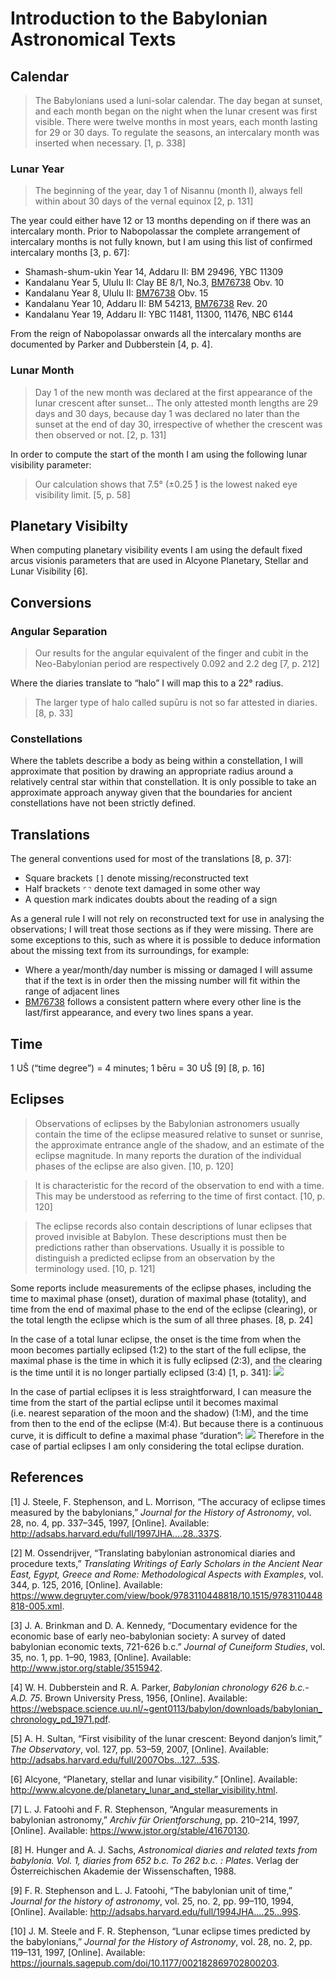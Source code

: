 Introduction to the Babylonian Astronomical Texts
=================================================

Calendar
--------

> The Babylonians used a luni-solar calendar. The day began at sunset,
> and each month began on the night when the lunar cresent was first
> visible. There were twelve months in most years, each month lasting
> for 29 or 30 days. To regulate the seasons, an intercalary month was
> inserted when necessary. \[1, p. 338\]

### Lunar Year

> The beginning of the year, day 1 of Nisannu (month I), always fell
> within about 30 days of the vernal equinox \[2, p. 131\]

The year could either have 12 or 13 months depending on if there was an
intercalary month. Prior to Nabopolassar the complete arrangement of
intercalary months is not fully known, but I am using this list of
confirmed intercalary months \[3, p. 67\]:

-   Shamash-shum-ukin Year 14, Addaru II: BM 29496, YBC 11309
-   Kandalanu Year 5, Ululu II: Clay BE 8/1, No.3,
    [BM76738](./bm76738_76813.md#translation) Obv. 10
-   Kandalanu Year 8, Ululu II:
    [BM76738](./bm76738_76813.md#translation) Obv. 15
-   Kandalanu Year 10, Addaru II: BM 54213,
    [BM76738](./bm76738_76813.md#translation) Rev. 20
-   Kandalanu Year 19, Addaru II: YBC 11481, 11300, 11476, NBC 6144

From the reign of Nabopolassar onwards all the intercalary months are
documented by Parker and Dubberstein \[4, p. 4\].

### Lunar Month

> Day 1 of the new month was declared at the first appearance of the
> lunar crescent after sunset… The only attested month lengths are 29
> days and 30 days, because day 1 was declared no later than the sunset
> at the end of day 30, irrespective of whether the crescent was then
> observed or not. \[2, p. 131\]

In order to compute the start of the month I am using the following
lunar visibility parameter:

> Our calculation shows that 7.5° (±0.25 ̊) is the lowest naked eye
> visibility limit. \[5, p. 58\]

Planetary Visibilty
-------------------

When computing planetary visibility events I am using the default fixed
arcus visionis parameters that are used in Alcyone Planetary, Stellar
and Lunar Visibility \[6\].

Conversions
-----------

### Angular Separation

> Our results for the angular equivalent of the finger and cubit in the
> Neo-Babylonian period are respectively 0.092 and 2.2 deg \[7, p. 212\]

Where the diaries translate to “halo” I will map this to a 22° radius.

> The larger type of halo called supūru is not so far attested in
> diaries. \[8, p. 33\]

### Constellations

Where the tablets describe a body as being within a constellation, I
will approximate that position by drawing an appropriate radius around a
relatively central star within that constellation. It is only possible
to take an approximate approach anyway given that the boundaries for
ancient constellations have not been strictly defined.

Translations
------------

The general conventions used for most of the translations \[8, p. 37\]:

-   Square brackets `[]` denote missing/reconstructed text
-   Half brackets `⌜⌝` denote text damaged in some other way
-   A question mark indicates doubts about the reading of a sign

As a general rule I will not rely on reconstructed text for use in
analysing the observations; I will treat those sections as if they were
missing. There are some exceptions to this, such as where it is possible
to deduce information about the missing text from its surroundings, for
example:

-   Where a year/month/day number is missing or damaged I will assume
    that if the text is in order then the missing number will fit within
    the range of adjacent lines
-   [BM76738](./bm76738_76813.md) follows a consistent pattern where
    every other line is the last/first appearance, and every two lines
    spans a year.

Time
----

1 UŠ (“time degree”) = 4 minutes; 1 bēru = 30 UŠ \[9\] \[8, p. 16\]

Eclipses
--------

> Observations of eclipses by the Babylonian astronomers usually contain
> the time of the eclipse measured relative to sunset or sunrise, the
> approximate entrance angle of the shadow, and an estimate of the
> eclipse magnitude. In many reports the duration of the individual
> phases of the eclipse are also given. \[10, p. 120\]

> It is characteristic for the record of the observation to end with a
> time. This may be understood as referring to the time of first
> contact. \[10, p. 120\]

> The eclipse records also contain descriptions of lunar eclipses that
> proved invisible at Babylon. These descriptions must then be
> predictions rather than observations. Usually it is possible to
> distinguish a predicted eclipse from an observation by the terminology
> used. \[10, p. 121\]

Some reports include measurements of the eclipse phases, including the
time to maximal phase (onset), duration of maximal phase (totality), and
time from the end of maximal phase to the end of the eclipse (clearing),
or the total length the eclipse which is the sum of all three phases.
\[8, p. 24\]

In the case of a total lunar eclipse, the onset is the time from when
the moon becomes partially eclipsed (1:2) to the start of the full
eclipse, the maximal phase is the time in which it is fully eclipsed
(2:3), and the clearing is the time until it is no longer partially
eclipsed (3:4) \[1, p. 341\]: ![](graphics/total_eclipse.png)

In the case of partial eclipses it is less straightforward, I can
measure the time from the start of the partial eclipse until it becomes
maximal (i.e. nearest separation of the moon and the shadow) (1:M), and
the time from then to the end of the eclipse (M:4). But because there is
a continuous curve, it is difficult to define a maximal phase
“duration”: ![](graphics/partial_eclipse.png) Therefore in the case of
partial eclipses I am only considering the total eclipse duration.

References
----------

\[1\] J. Steele, F. Stephenson, and L. Morrison, “The accuracy of
eclipse times measured by the babylonians,” *Journal for the History of
Astronomy*, vol. 28, no. 4, pp. 337–345, 1997, \[Online\]. Available:
<http://adsabs.harvard.edu/full/1997JHA....28..337S>.

\[2\] M. Ossendrijver, “Translating babylonian astronomical diaries and
procedure texts,” *Translating Writings of Early Scholars in the Ancient
Near East, Egypt, Greece and Rome: Methodological Aspects with
Examples*, vol. 344, p. 125, 2016, \[Online\]. Available:
<https://www.degruyter.com/view/book/9783110448818/10.1515/9783110448818-005.xml>.

\[3\] J. A. Brinkman and D. A. Kennedy, “Documentary evidence for the
economic base of early neo-babylonian society: A survey of dated
babylonian economic texts, 721-626 b.c.” *Journal of Cuneiform Studies*,
vol. 35, no. 1, pp. 1–90, 1983, \[Online\]. Available:
<http://www.jstor.org/stable/3515942>.

\[4\] W. H. Dubberstein and R. A. Parker, *Babylonian chronology 626
b.c.-A.D. 75*. Brown University Press, 1956, \[Online\]. Available:
<https://webspace.science.uu.nl/~gent0113/babylon/downloads/babylonian_chronology_pd_1971.pdf>.

\[5\] A. H. Sultan, “First visibility of the lunar crescent: Beyond
danjon’s limit,” *The Observatory*, vol. 127, pp. 53–59, 2007,
\[Online\]. Available:
<http://adsabs.harvard.edu/full/2007Obs...127...53S>.

\[6\] Alcyone, “Planetary, stellar and lunar visibility.” \[Online\].
Available:
<http://www.alcyone.de/planetary_lunar_and_stellar_visibility.html>.

\[7\] L. J. Fatoohi and F. R. Stephenson, “Angular measurements in
babylonian astronomy,” *Archiv für Orientforschung*, pp. 210–214, 1997,
\[Online\]. Available: <https://www.jstor.org/stable/41670130>.

\[8\] H. Hunger and A. J. Sachs, *Astronomical diaries and related texts
from babylonia. Vol. 1, diaries from 652 b.c. To 262 b.c. : Plates*.
Verlag der Österreichischen Akademie der Wissenschaften, 1988.

\[9\] F. R. Stephenson and L. J. Fatoohi, “The babylonian unit of time,”
*Journal for the history of astronomy*, vol. 25, no. 2, pp. 99–110,
1994, \[Online\]. Available:
<http://adsabs.harvard.edu/full/1994JHA....25...99S>.

\[10\] J. M. Steele and F. R. Stephenson, “Lunar eclipse times predicted
by the babylonians,” *Journal for the History of Astronomy*, vol. 28,
no. 2, pp. 119–131, 1997, \[Online\]. Available:
<https://journals.sagepub.com/doi/10.1177/002182869702800203>.

